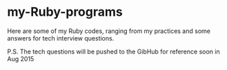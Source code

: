 # my-Ruby-programs
Here are some of my Ruby codes, ranging from my practices and some answers for tech interview questions.

P.S. The tech questions will be pushed to the GibHub for reference soon in Aug 2015
